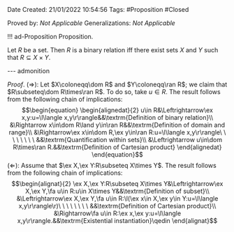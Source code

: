 <br />
<br />

Date Created: 21/01/2022 10:54:56
Tags: #Proposition #Closed 

Proved by: _Not Applicable_
Generalizations: _Not Applicable_

!!! ad-Proposition Proposition.

Let $R$ be a set. Then $R$ is a binary relation iff there exist sets $X$ and $Y$ such that $R\subseteq X\times Y$.

--- admonition

_Proof_. ($\Rightarrow$): Let $X\coloneqq\dom R$ and $Y\coloneqq\ran R$; we claim that $R\subseteq\dom R\times\ran R$. To do so, take $u\in R$. The result follows from the following chain of implications:
$$\begin{equation}
    \begin{alignedat}{2}
        u\in R&\Leftrightarrow\ex x,y:u=\l\langle x,y\r\rangle&&\textrm{Definition of binary relation}\\
        &\Rightarrow x\in\dom R\land y\in\ran R&&\textrm{Definition of domain and range}\\
        &\Rightarrow\ex x\in\dom R,\ex y\in\ran R:u=\l\langle x,y\r\rangle\ \ \ \ \ \ \ \ &&\textrm{Quantification within sets}\\
        &\Leftrightarrow u\in\dom R\times\ran R.&&\textrm{Definition of Cartesian product}
    \end{alignedat}
\end{equation}$$
($\Leftarrow$): Assume that $\ex X,\ex Y:R\subseteq X\times Y$. The result follows from the following chain of implications:
$$\begin{alignat}{2}
    \ex X,\ex Y:R\subseteq X\times Y&\Leftrightarrow\ex X,\ex Y,\fa u\in R:u\in X\times Y&&\textrm{Definition of subset}\\
    &\Leftrightarrow\ex X,\ex Y,\fa u\in R:\l(\ex x\in X,\ex y\in Y:u=\l\langle x,y\r\rangle\r)\ \ \ \ \ \ \ \ &&\textrm{Definition of Cartesian product}\\
    &\Rightarrow\fa u\in R:\ex x,\ex y:u=\l\langle x,y\r\rangle.&&\textrm{Existential instantiation}\qedin
\end{alignat}$$
